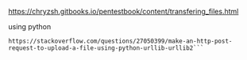 https://chryzsh.gitbooks.io/pentestbook/content/transfering_files.html

using python
```
https://stackoverflow.com/questions/27050399/make-an-http-post-request-to-upload-a-file-using-python-urllib-urllib2```